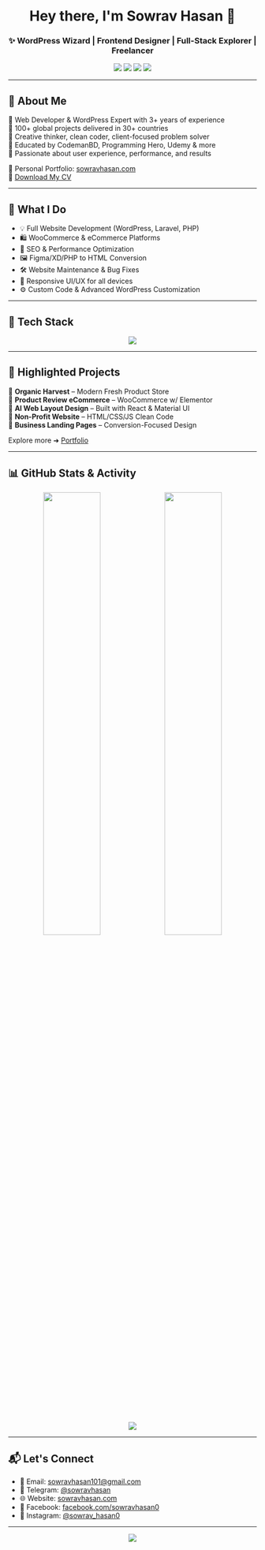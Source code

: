 <h1 align="center">Hey there, I'm Sowrav Hasan 👋</h1>
<h3 align="center">✨ WordPress Wizard | Frontend Designer | Full-Stack Explorer | Freelancer</h3>

<p align="center">
  <a href="https://linkedin.com/in/sowrav-hasan"><img src="https://img.shields.io/badge/LinkedIn-blue?style=for-the-badge&logo=linkedin&logoColor=white"/></a>
  <a href="https://twitter.com/sowrav_hasan0"><img src="https://img.shields.io/badge/Twitter-1DA1F2?style=for-the-badge&logo=twitter&logoColor=white"/></a>
  <a href="https://instagram.com/sowrav_hasan0"><img src="https://img.shields.io/badge/Instagram-E4405F?style=for-the-badge&logo=instagram&logoColor=white"/></a>
  <a href="mailto:sowravhasan101@gmail.com"><img src="https://img.shields.io/badge/Email-D14836?style=for-the-badge&logo=gmail&logoColor=white"/></a>
</p>

---

## 🚀 About Me

🔹 Web Developer & WordPress Expert with 3+ years of experience  
🔹 100+ global projects delivered in 30+ countries  
🔹 Creative thinker, clean coder, client-focused problem solver  
🔹 Educated by CodemanBD, Programming Hero, Udemy & more  
🔹 Passionate about user experience, performance, and results  

🔗 Personal Portfolio: [sowravhasan.com](https://sowravhasan.com)  
📄 [Download My CV](https://drive.google.com/file/d/1MgWAWUeqsweid78arvUj9ABiS8tiEFW7/view)

---

## 💼 What I Do

- 💡 Full Website Development (WordPress, Laravel, PHP)
- 🛍️ WooCommerce & eCommerce Platforms
- 🚀 SEO & Performance Optimization
- 🖼️ Figma/XD/PHP to HTML Conversion
- 🛠️ Website Maintenance & Bug Fixes
- 📱 Responsive UI/UX for all devices
- ⚙️ Custom Code & Advanced WordPress Customization

---

## 🧠 Tech Stack

<p align="center">
  <img src="https://skillicons.dev/icons?i=html,css,sass,tailwind,bootstrap,js,jquery,php,wordpress,laravel,react,mysql,git,github,figma,vscode" />
</p>

---

## 🌟 Highlighted Projects

🔹 **Organic Harvest** – Modern Fresh Product Store  
🔹 **Product Review eCommerce** – WooCommerce w/ Elementor  
🔹 **AI Web Layout Design** – Built with React & Material UI  
🔹 **Non-Profit Website** – HTML/CSS/JS Clean Code  
🔹 **Business Landing Pages** – Conversion-Focused Design  

Explore more ➜ [Portfolio](https://sowravhasan.com/#projects)

---

## 📊 GitHub Stats & Activity

<p align="center">
  <img src="https://github-readme-stats.vercel.app/api?username=sowravhasan&show_icons=true&theme=react&count_private=true&hide_border=true" width="48%" />
  <img src="https://github-readme-stats.vercel.app/api/top-langs/?username=sowravhasan&layout=compact&theme=react&hide_border=true" width="48%" />
</p>

<p align="center">
  <img src="https://github-readme-activity-graph.cyclic.app/graph?username=sowravhasan&theme=react-dark&area=true&hide_border=true" />
</p>

---

## 📬 Let's Connect

- 📧 Email: [sowravhasan101@gmail.com](mailto:sowravhasan101@gmail.com)  
- 💬 Telegram: [@sowravhasan](https://t.me/sowravhasan)  
- 🌐 Website: [sowravhasan.com](https://sowravhasan.com)  
- 📘 Facebook: [facebook.com/sowravhasan0](https://facebook.com/sowravhasan0)  
- 📸 Instagram: [@sowrav_hasan0](https://instagram.com/sowrav_hasan0)

---

<p align="center">
  <img src="https://komarev.com/ghpvc/?username=sowravhasan&label=Profile+Views&color=blueviolet&style=flat-square" />
</p>
